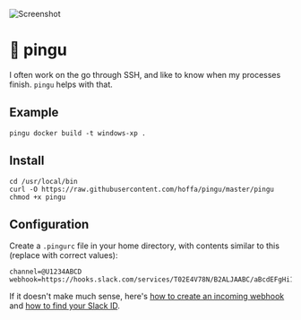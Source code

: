![Screenshot](https://i.imgur.com/PEfFS0M.png)

# 🐧 pingu

I often work on the go through SSH, and like to know when my processes finish. `pingu` helps with that.

## Example

```Shell
pingu docker build -t windows-xp .
```

## Install

```Shell
cd /usr/local/bin
curl -O https://raw.githubusercontent.com/hoffa/pingu/master/pingu
chmod +x pingu
```

## Configuration

Create a `.pingurc` file in your home directory, with contents similar to this (replace with correct values):

```Shell
channel=@U1234ABCD
webhook=https://hooks.slack.com/services/T02E4V78N/B2ALJAABC/aBcdEFgHi123456789lMnQLi
```

If it doesn't make much sense, here's [how to create an incoming webhook](https://api.slack.com/incoming-webhooks#getting-started) and [how to find your Slack ID](https://api.slack.com/changelog/2017-09-the-one-about-usernames#mapping).

